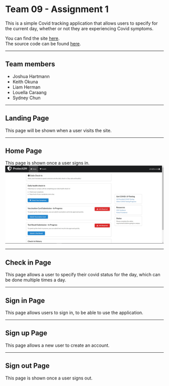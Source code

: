 # Team 09 - Assignment 1

This is a simple Covid tracking application that allows users to specify for the current day, whether or not they are experiencing Covid symptoms.

You can find the site [here](https://491-team-9.meteorapp.com/#/).  
The source code can be found [here](https://github.com/491-Team-9/covid-application).

---

## Team members

- Joshua Hartmann
- Keith Okuna
- Liam Herman
- Louella Caraang
- Sydney Chun

---

## Landing Page
This page will be shown when a user visits the site.

---

## Home Page
This page is shown once a user signs in.
![home page](./images/homepage.JPG)

---

## Check in Page
This page allows a user to specify their covid status for the day, which can be done multiple times a day.

---

## Sign in Page
This page allows users to sign in, to be able to use the application.

---

## Sign up Page
This page allows a new user to create an account.

---

## Sign out Page
This page is shown once a user signs out.
